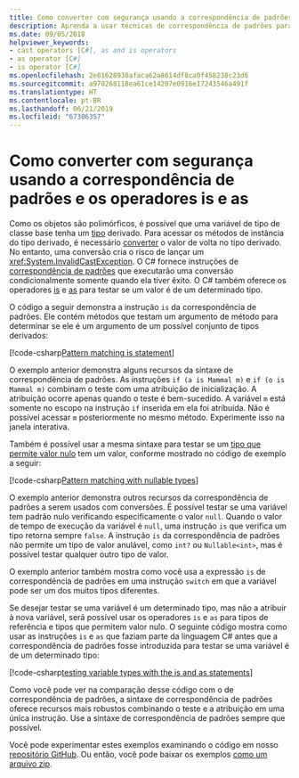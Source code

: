 ```yaml
---
title: Como converter com segurança usando a correspondência de padrões e os operadores is e as
description: Aprenda a usar técnicas de correspondência de padrões para converter variáveis com segurança em um tipo diferente. É possível usar a correspondência de padrões, assim como os operadores is e as para converter tipos com segurança.
ms.date: 09/05/2018
helpviewer_keywords:
- cast operators [C#], as and is operators
- as operator [C#]
- is operator [C#]
ms.openlocfilehash: 2e81628930afaca62a8614df8ca0f458238c23d6
ms.sourcegitcommit: a970268118ea61ce14207e0916e17243546a491f
ms.translationtype: HT
ms.contentlocale: pt-BR
ms.lasthandoff: 06/21/2019
ms.locfileid: "67306357"
---
```

# <a name="how-to-safely-cast-by-using-pattern-matching-and-the-is-and-as-operators"></a>Como converter com segurança usando a correspondência de padrões e os operadores is e as

Como os objetos são polimórficos, é possível que uma variável de tipo de classe base tenha um [tipo](../programming-guide/types/index.md) derivado. Para acessar os métodos de instância do tipo derivado, é necessário [converter](../programming-guide/types/casting-and-type-conversions.md) o valor de volta no tipo derivado. No entanto, uma conversão cria o risco de lançar um <xref:System.InvalidCastException>. O C# fornece instruções de [correspondência de padrões](../pattern-matching.md) que executarão uma conversão condicionalmente somente quando ela tiver êxito. O C# também oferece os operadores [is](../language-reference/operators/type-testing-and-conversion-operators.md#is-operator) e [as](../language-reference/operators/type-testing-and-conversion-operators.md#as-operator) para testar se um valor é de um determinado tipo.

O código a seguir demonstra a instrução `is` da correspondência de padrões. Ele contém métodos que testam um argumento de método para determinar se ele é um argumento de um possível conjunto de tipos derivados:

[!code-csharp[Pattern matching is statement](../../../samples/snippets/csharp/how-to/safelycast/patternmatching/Program.cs#PatternMatchingIs)]

O exemplo anterior demonstra alguns recursos da sintaxe de correspondência de padrões. As instruções `if (a is Mammal m)` e `if (o is Mammal m)` combinam o teste com uma atribuição de inicialização. A atribuição ocorre apenas quando o teste é bem-sucedido. A variável `m` está somente no escopo na instrução `if` inserida em ela foi atribuída. Não é possível acessar `m` posteriormente no mesmo método. Experimente isso na janela interativa.

Também é possível usar a mesma sintaxe para testar se um [tipo que permite valor nulo](../programming-guide/nullable-types/index.md) tem um valor, conforme mostrado no código de exemplo a seguir:

[!code-csharp[Pattern matching with nullable types](../../../samples/snippets/csharp/how-to/safelycast/nullablepatternmatching/Program.cs#PatternMatchingNullable)]

O exemplo anterior demonstra outros recursos da correspondência de padrões a serem usados com conversões. É possível testar se uma variável tem padrão nulo verificando especificamente o valor `null`. Quando o valor de tempo de execução da variável é `null`, uma instrução `is` que verifica um tipo retorna sempre `false`. A instrução `is` da correspondência de padrões não permite um tipo de valor anulável, como `int?` ou `Nullable<int>`, mas é possível testar qualquer outro tipo de valor.

O exemplo anterior também mostra como você usa a expressão `is` de correspondência de padrões em uma instrução `switch` em que a variável pode ser um dos muitos tipos diferentes.

Se desejar testar se uma variável é um determinado tipo, mas não a atribuir à nova variável, será possível usar os operadores `is` e `as` para tipos de referência e tipos que permitem valor nulo. O seguinte código mostra como usar as instruções `is` e `as` que faziam parte da linguagem C# antes que a correspondência de padrões fosse introduzida para testar se uma variável é de um determinado tipo:

[!code-csharp[testing variable types with the is and as statements](../../../samples/snippets/csharp/how-to/safelycast/asandis/Program.cs#IsAndAs)]

Como você pode ver na comparação desse código com o de correspondência de padrões, a sintaxe de correspondência de padrões oferece recursos mais robustos combinando o teste e a atribuição em uma única instrução. Use a sintaxe de correspondência de padrões sempre que possível.

Você pode experimentar estes exemplos examinando o código em nosso [repositório GitHub](https://github.com/dotnet/samples/tree/master/snippets/csharp/how-to/safelycast). Ou então, você pode baixar os exemplos [como um arquivo zip](https://github.com/dotnet/samples/raw/master/snippets/csharp/how-to/safelycast.zip).
